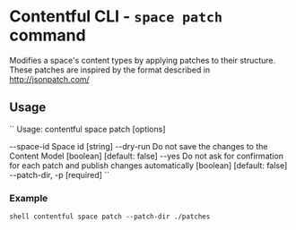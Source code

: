 # Contentful CLI - `space patch` command

Modifies a space's content types by applying patches to their structure. These patches are inspired by the format described in http://jsonpatch.com/

## Usage
``
Usage: contentful space patch [options]

--space-id        Space id                                            [string]
--dry-run         Do not save the changes to the Content Model
[boolean] [default: false]
--yes      Do not ask for confirmation for each patch and publish changes automatically
[boolean] [default: false]
--patch-dir, -p                                                    [required]
``

### Example

``shell
contentful space patch --patch-dir ./patches 
``

